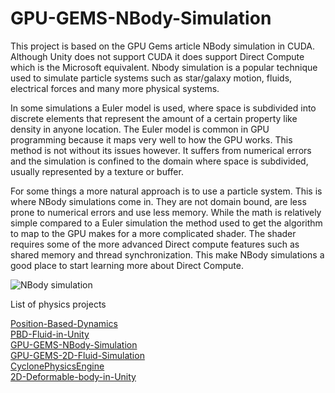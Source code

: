# GPU-GEMS-NBody-Simulation


This project is based on the GPU Gems article NBody simulation in CUDA. Although Unity does not support CUDA it does support Direct Compute which is the Microsoft equivalent. Nbody simulation is a popular technique used to simulate particle systems such as star/galaxy motion, fluids, electrical forces and many more physical systems.


In some simulations a Euler model is used, where space is subdivided into discrete elements that represent the amount of a certain property like density in anyone location. The Euler model is common in GPU programming because it maps very well to how the GPU works. This method is not without its issues however. It suffers from numerical errors and the simulation is confined to the domain where space is subdivided, usually represented by a texture or buffer.

For some things a more natural approach is to use a particle system. This is where NBody simulations come in. They are not domain bound, are less prone to numerical errors and use less memory. While the math is relatively simple compared to a Euler simulation the method used to get the algorithm to map to the GPU makes for a more complicated shader. The shader requires some of the more advanced Direct compute features such as shared memory and thread synchronization. This make NBody simulations a good place to start learning more about Direct Compute.


![NBody simulation](./Media/NBodySim.jpg)

List of physics projects

[Position-Based-Dynamics](https://github.com/Scrawk/Position-Based-Dynamics)\
[PBD-Fluid-in-Unity](https://github.com/Scrawk/PBD-Fluid-in-Unity)\
[GPU-GEMS-NBody-Simulation](https://github.com/Scrawk/GPU-GEMS-NBody-Simulation)\
[GPU-GEMS-2D-Fluid-Simulation](https://github.com/Scrawk/GPU-GEMS-2D-Fluid-Simulation)\
[CyclonePhysicsEngine](https://github.com/Scrawk/CyclonePhysicsEngine)\
[2D-Deformable-body-in-Unity](https://github.com/Scrawk/2D-Deformable-body-in-Unity)
